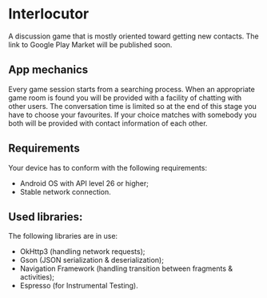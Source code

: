 # Interlocutor
A discussion game that is mostly oriented toward getting new contacts. The link to Google Play Market will be published soon.
## App mechanics
Every game session starts from a searching process. When an appropriate game room is found you will be provided with a facility of chatting with other users. The conversation time is limited so at the end of this stage you have to choose your favourites. If your choice matches with somebody you both will be provided with contact information of each other.
## Requirements
Your device has to conform with the following requirements:
- Android OS with API level 26 or higher;
- Stable network connection.
## Used libraries:
The following libraries are in use:
- OkHttp3 (handling network requests);
- Gson (JSON serialization & deserialization);
- Navigation Framework (handling transition between fragments & activities);
- Espresso (for Instrumental Testing).
